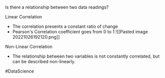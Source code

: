 Is there a relationship between two data readings?

Linear Correlation
- The correlation presents a constant ratio of change
- Pearson's Correlation coefficient goes from 0 to 1
![[Pasted image 20221026192120.png]]

Non-Linear Correlation
- The relationship between two variables is not constantly correlated, but can be described non-linearly. 

#DataScience 